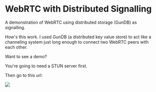 # WebRTC with Distributed Signalling

A demonstration of WebRTC using distributed storage (GunDB) as signalling.

How's this work.  I used GunDB (a distributed key value store) to act like a channeling system just long enough to connect two WebRTC peers with each other.

Want to see a demo?

You're going to need a STUN server first.

Then go to this url:

![](https://richardanaya.github.io/gundb_webrtc/?stun=MY_STUN_SERVER.com)



